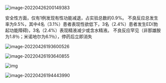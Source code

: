 ![image-20220426200149383](E:\MarkDown\picture\image-20220426200149383.png)

安全性方面，仅有1例发现有性功能减退，占实验总数的0.9%。
不良反应总发生率为9.5%，其中4名（3.1%）患者表现性欲低下，3名（2.4%）患者发生ED(勃起功能障碍)，3名（2.4%）表现精液减少或含水精液。
不良反应罕见（非那雄胺为1.8％；米诺地尔为6.1％），停药后立即消失



![image-20220426193600526](E:\MarkDown\picture\image-20220426193600526.png)

![image-20220426193640855](E:\MarkDown\picture\image-20220426193640855.png)

![img](E:\MarkDown\picture\}DPAMF_W}8IN7H{]K3{5QAI.png)

![image-20220426194443990](E:\MarkDown\picture\image-20220426194443990.png)